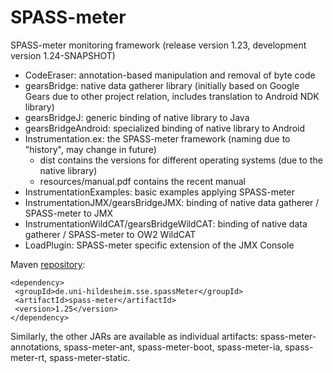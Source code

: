 SPASS-meter
==========

SPASS-meter monitoring framework (release version 1.23, development version 1.24-SNAPSHOT)

* CodeEraser: annotation-based manipulation and removal of byte code
* gearsBridge: native data gatherer library (initially based on Google Gears due to other project relation, includes translation to Android NDK library)
* gearsBridgeJ: generic binding of native library to Java
* gearsBridgeAndroid: specialized binding of native library to Android
* Instrumentation.ex: the SPASS-meter framework (naming due to "history", may change in future)
  * dist contains the versions for different operating systems (due to the native library)
  * resources/manual.pdf contains the recent manual
* InstrumentationExamples: basic examples applying SPASS-meter
* InstrumentationJMX/gearsBridgeJMX: binding of native data gatherer / SPASS-meter to JMX
* InstrumentationWildCAT/gearsBridgeWildCAT: binding of native data gatherer / SPASS-meter to OW2 WildCAT
* LoadPlugin: SPASS-meter specific extension of the JMX Console

Maven [repository](https://projects.sse.uni-hildesheim.de/qm/maven/):
```
<dependency>
 <groupId>de.uni-hildesheim.sse.spassMeter</groupId>
 <artifactId>spass-meter</artifactId>
 <version>1.25</version>
</dependency>
```
Similarly, the other JARs are available as individual artifacts: spass-meter-annotations, spass-meter-ant, spass-meter-boot, spass-meter-ia, spass-meter-rt, spass-meter-static.